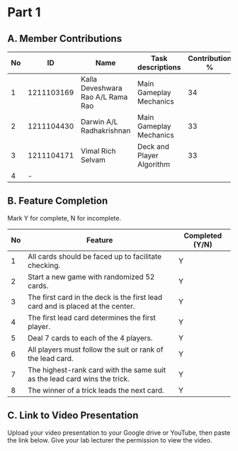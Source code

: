 # Part 1

## A. Member Contributions

No | ID         | Name | Task descriptions | Contribution %
-- | ---------- | ---- | ----------------- | --------------
1  | 1211103169 | Kalla Deveshwara Rao A/L Rama Rao | Main Gameplay Mechanics                 | 34
2  | 1211104430 | Darwin A/L Radhakrishnan |  Main Gameplay Mechanics                  | 33
3  | 1211104171 | Vimal Rich Selvam | Deck and Player Algorithm                | 33
4  |     -      |      |                   |


## B. Feature Completion

Mark Y for complete, N for incomplete.

No | Feature                                                                         | Completed (Y/N)
-- | ------------------------------------------------------------------------------- | ---------------
1  | All cards should be faced up to facilitate checking.                            |          Y
2  | Start a new game with randomized 52 cards.                                      |          Y
3  | The first card in the deck is the first lead card and is placed at the center.  |          Y
4  | The first lead card determines the first player.                                |          Y
5  | Deal 7 cards to each of the 4 players.                                          |          Y
6  | All players must follow the suit or rank of the lead card.                      |          Y
7  | The highest-rank card with the same suit as the lead card wins the trick.       |          Y
8  | The winner of a trick leads the next card.                                      |          Y

## C. Link to Video Presentation

Upload your video presentation to your Google drive or YouTube, then paste the link below. Give your lab lecturer the permission to view the video.



